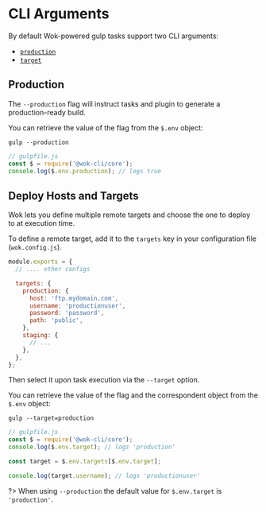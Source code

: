 # CLI Arguments

By default Wok-powered gulp tasks support two CLI arguments:

- [`production`](#production)
- [`target`](#deploy-targets)

## Production

The `--production` flag will instruct tasks and plugin to generate a production-ready build.

You can retrieve the value of the flag from the `$.env` object:

```
gulp --production
```

```js
// gulpfile.js
const $ = require('@wok-cli/core');
console.log($.env.production); // logs true
```

## Deploy Hosts and Targets

Wok lets you define multiple remote targets and choose the one to deploy to at execution time.

To define a remote target, add it to the `targets` key in your configuration file (`wok.config.js`).

```js
module.exports = {
  // .... other configs

  targets: {
    production: {
      host: 'ftp.mydomain.com',
      username: 'productionuser',
      password: 'password',
      path: 'public',
    },
    staging: {
      // ...
    },
  },
};
```

Then select it upon task execution via the `--target` option.

You can retrieve the value of the flag and the correspondent object from the `$.env` object:

```
gulp --target=production
```

```js
// gulpfile.js
const $ = require('@wok-cli/core');
console.log($.env.target); // logs 'production'

const target = $.env.targets[$.env.target];

console.log(target.username); // logs 'productionuser'
```

?> When using `--production` the default value for `$.env.target` is `'production'`.
